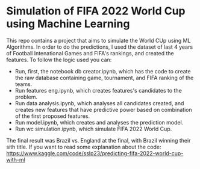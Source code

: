 # Simulation of FIFA 2022 World Cup using Machine Learning

This repo contains a project that aims to simulate the World CUp using ML Algorithms. In order to do the predictions, I used the dataset of last 4 years of Football Intenational Games and FIFA's rankings, and created the features. To follow the logic used you can:

- Run, first, the notebook db creator.ipynb, which has the code to create the raw database containing game, tournament, and FIFA ranking of the teams.
- Run features eng.ipynb, which creates features's candidates to the problem.
- Run data analysis.ipynb, which analyses all candidates created, and creates new features that have predictive power based on combination of the first proposed features.
- Run model.ipynb, which creates and analyses the prediction model.
- Run wc simulation.ipynb, which simulate FIFA 2022 World Cup.

The final result was Brazil vs. England at the final, with Brazil winning their sith title.
If you want to read some explanation about the code: https://www.kaggle.com/code/sslp23/predicting-fifa-2022-world-cup-with-ml
